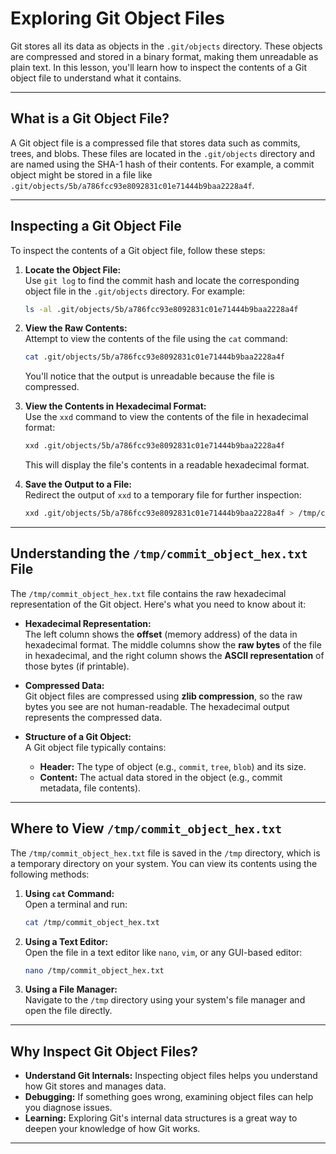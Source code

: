 # Exploring Git Object Files

Git stores all its data as objects in the `.git/objects` directory. These objects are compressed and stored in a binary format, making them unreadable as plain text. In this lesson, you'll learn how to inspect the contents of a Git object file to understand what it contains.

---

## What is a Git Object File?

A Git object file is a compressed file that stores data such as commits, trees, and blobs. These files are located in the `.git/objects` directory and are named using the SHA-1 hash of their contents. For example, a commit object might be stored in a file like `.git/objects/5b/a786fcc93e8092831c01e71444b9baa2228a4f`.

---

## Inspecting a Git Object File

To inspect the contents of a Git object file, follow these steps:

1. **Locate the Object File:**  
   Use `git log` to find the commit hash and locate the corresponding object file in the `.git/objects` directory. For example:

   ```bash
   ls -al .git/objects/5b/a786fcc93e8092831c01e71444b9baa2228a4f
   ```

2. **View the Raw Contents:**  
   Attempt to view the contents of the file using the `cat` command:

   ```bash
   cat .git/objects/5b/a786fcc93e8092831c01e71444b9baa2228a4f
   ```

   You'll notice that the output is unreadable because the file is compressed.

3. **View the Contents in Hexadecimal Format:**  
   Use the `xxd` command to view the contents of the file in hexadecimal format:

   ```bash
   xxd .git/objects/5b/a786fcc93e8092831c01e71444b9baa2228a4f
   ```

   This will display the file's contents in a readable hexadecimal format.

4. **Save the Output to a File:**  
   Redirect the output of `xxd` to a temporary file for further inspection:
   ```bash
   xxd .git/objects/5b/a786fcc93e8092831c01e71444b9baa2228a4f > /tmp/commit_object_hex.txt
   ```

---

## Understanding the `/tmp/commit_object_hex.txt` File

The `/tmp/commit_object_hex.txt` file contains the raw hexadecimal representation of the Git object. Here's what you need to know about it:

- **Hexadecimal Representation:**  
   The left column shows the **offset** (memory address) of the data in hexadecimal format. The middle columns show the **raw bytes** of the file in hexadecimal, and the right column shows the **ASCII representation** of those bytes (if printable).

- **Compressed Data:**  
   Git object files are compressed using **zlib compression**, so the raw bytes you see are not human-readable. The hexadecimal output represents the compressed data.

- **Structure of a Git Object:**  
   A Git object file typically contains:
  - **Header:** The type of object (e.g., `commit`, `tree`, `blob`) and its size.
  - **Content:** The actual data stored in the object (e.g., commit metadata, file contents).

---

## Where to View `/tmp/commit_object_hex.txt`

The `/tmp/commit_object_hex.txt` file is saved in the `/tmp` directory, which is a temporary directory on your system. You can view its contents using the following methods:

1. **Using `cat` Command:**  
   Open a terminal and run:

   ```bash
   cat /tmp/commit_object_hex.txt
   ```

2. **Using a Text Editor:**  
   Open the file in a text editor like `nano`, `vim`, or any GUI-based editor:

   ```bash
   nano /tmp/commit_object_hex.txt
   ```

3. **Using a File Manager:**  
   Navigate to the `/tmp` directory using your system's file manager and open the file directly.

---

## Why Inspect Git Object Files?

- **Understand Git Internals:** Inspecting object files helps you understand how Git stores and manages data.
- **Debugging:** If something goes wrong, examining object files can help you diagnose issues.
- **Learning:** Exploring Git's internal data structures is a great way to deepen your knowledge of how Git works.

---
